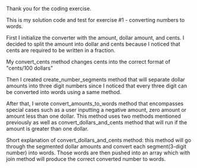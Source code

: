 Thank you for the coding exercise. 

This is my solution code and test for exercise #1 - converting numbers to words.

First I initialize the converter with the amount, dollar amount, and cents.
I decided to split the amount into dollar and cents because I noticed that cents 
are required to be written in a fraction. 

My convert_cents method changes cents into the correct format of "cents/100 dollars"

Then I created create_number_segments method that will separate dollar amounts
into three digit numbers since I noticed that every three digit can be converted into
words using a same method.  

After that, I wrote convert_amounts_to_words method that encompasses special cases
such as a user inputting a negative amount, zero amount or amount less than one dollar. 
This method uses two methods mentioned previously as well as convert_dollars_and_cents
 method that will run if the amount is greater than one dollar. 
 
Short explanation of convert_dollars_and_cents method: this method will go through the
segmented dollar amounts and convert each segment(3-digit number) into words. Those words
are then pushed into an array which with join method will produce the correct converted 
number to words.  

